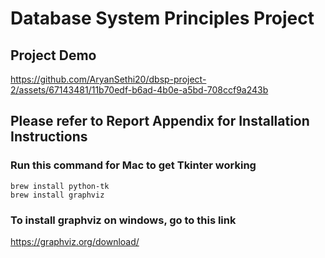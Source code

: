 # Database System Principles Project

## Project Demo
https://github.com/AryanSethi20/dbsp-project-2/assets/67143481/11b70edf-b6ad-4b0e-a5bd-708ccf9a243b

## Please refer to Report Appendix for Installation Instructions

### Run this command for Mac to get Tkinter working
```
brew install python-tk
brew install graphviz
```

### To install graphviz on windows, go to this link
https://graphviz.org/download/
